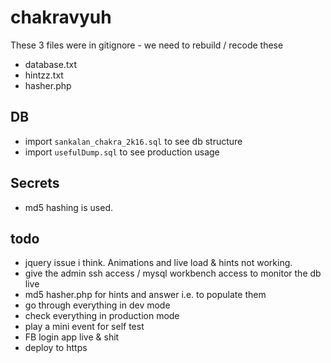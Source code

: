 # chakravyuh

These 3 files were in gitignore -
we need to rebuild / recode these

- database.txt
- hintzz.txt
- hasher.php

## DB

- import `sankalan_chakra_2k16.sql` to see db structure
- import `usefulDump.sql` to see production usage

## Secrets

- md5 hashing is used.

## todo

- jquery issue i think. Animations and live load & hints not working.
- give the admin ssh access / mysql workbench access to monitor the db live
- md5 hasher.php for hints and answer i.e. to populate them
- go through everything in dev mode
- check everything in production mode
- play a mini event for self test
- FB login app live & shit
- deploy to https